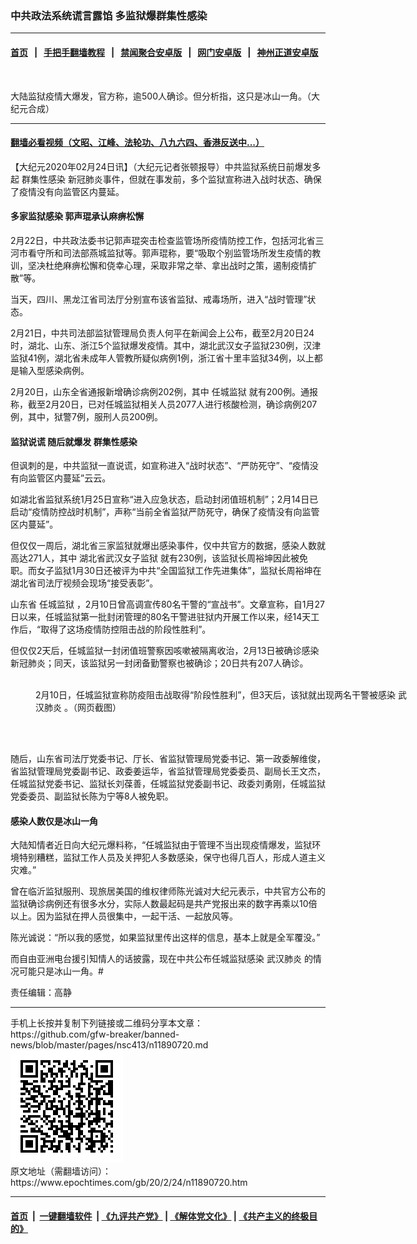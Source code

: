 ### 中共政法系统谎言露馅 多监狱爆群集性感染
------------------------

#### [首页](https://github.com/gfw-breaker/banned-news/blob/master/README.md) &nbsp;&nbsp;|&nbsp;&nbsp; [手把手翻墙教程](https://github.com/gfw-breaker/guides/wiki) &nbsp;&nbsp;|&nbsp;&nbsp; [禁闻聚合安卓版](https://github.com/gfw-breaker/bn-android) &nbsp;&nbsp;|&nbsp;&nbsp; [网门安卓版](https://github.com/oGate2/oGate) &nbsp;&nbsp;|&nbsp;&nbsp; [神州正道安卓版](https://github.com/SzzdOgate/update) 



<div><img alt="" class="aligncenter wp-post-image" src="https://i.epochtimes.com/assets/uploads/2020/02/15f58bb810ce45be_ttl7day14y_hqdefault-04-600x400.png"/>
<div class="red16 caption">
 <p>
  大陆监狱疫情大爆发，官方称，逾500人确诊。但分析指，这只是冰山一角。（大纪元合成）
 </p>
</div>
</div><hr/>

#### [翻墙必看视频（文昭、江峰、法轮功、八九六四、香港反送中...）](https://github.com/gfw-breaker/banned-news/blob/master/pages/link3.md)

<div><p>
 【大纪元2020年02月24日讯】（大纪元记者张顿报导）中共监狱系统日前爆发多起
 <ok href="https://www.epochtimes.com/gb/tag/%E7%BE%A4%E9%9B%86%E6%80%A7%E6%84%9F%E6%9F%93.html">
  群集性感染
 </ok>
 新冠肺炎事件，但就在事发前，多个监狱宣称进入战时状态、确保了疫情没有向监管区内蔓延。
</p>
<h4>
 <strong>
  多家监狱感染 郭声琨承认麻痹松懈
 </strong>
</h4>
<p>
 2月22日，中共政法委书记郭声琨突击检查监管场所疫情防控工作，包括河北省三河市看守所和司法部燕城监狱等。郭声琨称，要“吸取个别监管场所发生疫情的教训，坚决杜绝麻痹松懈和侥幸心理，采取非常之举、拿出战时之策，遏制疫情扩散”等。
</p>
<p>
 当天，四川、黑龙江省司法厅分别宣布该省监狱、戒毒场所，进入“战时管理”状态。
</p>
<p>
 2月21日，中共司法部监狱管理局负责人何平在新闻会上公布，截至2月20日24时，湖北、山东、浙江5个监狱爆发疫情。其中，湖北武汉女子监狱230例，汉津监狱41例，湖北省未成年人管教所疑似病例1例，浙江省十里丰监狱34例，以上都是输入型感染病例。
</p>
<p>
 2月20日，山东全省通报新增确诊病例202例，其中
 <ok href="https://www.epochtimes.com/gb/tag/%E4%BB%BB%E5%9F%8E%E7%9B%91%E7%8B%B1.html">
  任城监狱
 </ok>
 就有200例。通报称，截至2月20日，已对任城监狱相关人员2077人进行核酸检测，确诊病例207例，其中，狱警7例，服刑人员200例。
</p>
<h4>
 <strong>
  监狱说谎 随后就爆发
  <ok href="https://www.epochtimes.com/gb/tag/%E7%BE%A4%E9%9B%86%E6%80%A7%E6%84%9F%E6%9F%93.html">
   群集性感染
  </ok>
 </strong>
</h4>
<p>
 但讽刺的是，中共监狱一直说谎，如宣称进入“战时状态”、“严防死守”、“疫情没有向监管区内蔓延”云云。
</p>
<p>
 如湖北省监狱系统1月25日宣称“进入应急状态，启动封闭值班机制”；2月14日已启动“疫情防控战时机制”，声称“当前全省监狱严防死守，确保了疫情没有向监管区内蔓延”。
</p>
<p>
 但仅仅一周后，湖北省三家监狱就爆出感染事件，仅中共官方的数据，感染人数就高达271人，其中
 <ok href="https://www.epochtimes.com/gb/tag/%E6%B9%96%E5%8C%97%E7%9C%81%E6%AD%A6%E6%B1%89%E5%A5%B3%E5%AD%90%E7%9B%91%E7%8B%B1.html">
  湖北省武汉女子监狱
 </ok>
 就有230例，该监狱长周裕坤因此被免职。而女子监狱1月30日还被评为中共“全国监狱工作先进集体”，监狱长周裕坤在湖北省司法厅视频会现场“接受表彰”。
</p>
<p>
 山东省
 <ok href="https://www.epochtimes.com/gb/tag/%E4%BB%BB%E5%9F%8E%E7%9B%91%E7%8B%B1.html">
  任城监狱
 </ok>
 ，2月10日曾高调宣传80名干警的“宣战书”。文章宣称，自1月27日以来，任城监狱第一批封闭管理的80名干警进驻狱内开展工作以来，经14天工作后，“取得了这场疫情防控阻击战的阶段性胜利”。
</p>
<p>
 但仅仅2天后，任城监狱一封闭值班警察因咳嗽被隔离收治，2月13日被确诊感染新冠肺炎；同天，该监狱另一封闭备勤警察也被确诊；20日共有207人确诊。
</p>
<figure class="wp-caption aligncenter" id="attachment_11890814" style="width: 600px">
 <ok href="http://i.epochtimes.com/assets/uploads/2020/02/127e251f80a16a9d64aced6013263106.jpg">
  <img alt="" class="size-large wp-image-11890814" src="http://i.epochtimes.com/assets/uploads/2020/02/127e251f80a16a9d64aced6013263106-600x369.jpg"/>
 </ok>
 <br/><figcaption class="wp-caption-text">
  2月10日，任城监狱宣称防疫阻击战取得“阶段性胜利”，但3天后，该狱就出现两名干警被感染
  <ok href="https://www.epochtimes.com/gb/tag/%E6%AD%A6%E6%B1%89%E8%82%BA%E7%82%8E.html">
   武汉肺炎
  </ok>
  。（网页截图）
 </figcaption><br/>
</figure><br/>
<p>
 随后，山东省司法厅党委书记、厅长、省监狱管理局党委书记、第一政委解维俊，省监狱管理局党委副书记、政委姜运华，省监狱管理局党委委员、副局长王文杰，任城监狱党委书记、监狱长刘葆善，任城监狱党委副书记、政委刘勇刚，任城监狱党委委员、副监狱长陈为宁等8人被免职。
</p>
<h4>
 <strong>
  感染人数仅是冰山一角
 </strong>
</h4>
<p>
 大陆知情者近日向大纪元爆料称，“任城监狱由于管理不当出现疫情爆发，监狱环境特别糟糕，监狱工作人员及关押犯人多数感染，保守也得几百人，形成人道主义灾难。”
</p>
<p>
 曾在临沂监狱服刑、现旅居美国的维权律师陈光诚对大纪元表示，中共官方公布的监狱确诊病例还有很多水分，实际人数最起码是共产党报出来的数字再乘以10倍以上。因为监狱在押人员很集中，一起干活、一起放风等。
</p>
<p>
 陈光诚说：“所以我的感觉，如果监狱里传出这样的信息，基本上就是全军覆没。”
</p>
<p>
 而自由亚洲电台援引知情人的话披露，现在中共公布任城监狱感染
 <ok href="https://www.epochtimes.com/gb/tag/%E6%AD%A6%E6%B1%89%E8%82%BA%E7%82%8E.html">
  武汉肺炎
 </ok>
 的情况可能只是冰山一角。#
</p>
<p>
 责任编辑：高静
</p>
</div>
<hr/>
手机上长按并复制下列链接或二维码分享本文章：<br/>
https://github.com/gfw-breaker/banned-news/blob/master/pages/nsc413/n11890720.md <br/>
<a href='https://github.com/gfw-breaker/banned-news/blob/master/pages/nsc413/n11890720.md'><img src='https://github.com/gfw-breaker/banned-news/blob/master/pages/nsc413/n11890720.md.png'/></a> <br/>
原文地址（需翻墙访问）：https://www.epochtimes.com/gb/20/2/24/n11890720.htm


------------------------
#### [首页](https://github.com/gfw-breaker/banned-news/blob/master/README.md) &nbsp;|&nbsp; [一键翻墙软件](https://github.com/gfw-breaker/nogfw/blob/master/README.md) &nbsp;| [《九评共产党》](https://github.com/gfw-breaker/9ping.md/blob/master/README.md#九评之一评共产党是什么) | [《解体党文化》](https://github.com/gfw-breaker/jtdwh.md/blob/master/README.md) | [《共产主义的终极目的》](https://github.com/gfw-breaker/gczydzjmd.md/blob/master/README.md)


<img src='http://gfw-breaker.win/banned-news/pages/nsc413/n11890720.md' width='0px' height='0px'/>